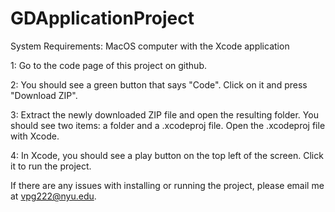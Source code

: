 # GDApplicationProject

System Requirements: MacOS computer with the Xcode application

1: Go to the code page of this project on github.

2: You should see a green button that says "Code". Click on it and press "Download ZIP".

3: Extract the newly downloaded ZIP file and open the resulting folder. You should see two items: a folder and a .xcodeproj file. Open the .xcodeproj file with Xcode.

4: In Xcode, you should see a play button on the top left of the screen. Click it to run the project.

If there are any issues with installing or running the project, please email me at vpg222@nyu.edu.
